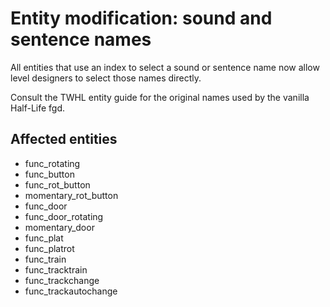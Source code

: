 # Entity modification: sound and sentence names

All entities that use an index to select a sound or sentence name now allow level designers to select those names directly.

Consult the TWHL entity guide for the original names used by the vanilla Half-Life fgd.

## Affected entities

* func_rotating
* func_button
* func_rot_button
* momentary_rot_button
* func_door
* func_door_rotating
* momentary_door
* func_plat
* func_platrot
* func_train
* func_tracktrain
* func_trackchange
* func_trackautochange
